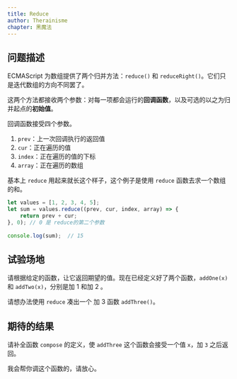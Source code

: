 ```yaml
---
title: Reduce
author: Therainisme
chapter: 黑魔法
---
```


## 问题描述

ECMAScript 为数组提供了两个归并方法：`reduce()` 和 `reduceRight()`。它们只是迭代数组的方向不同罢了。

这两个方法都接收两个参数：对每一项都会运行的**回调函数**，以及可选的以之为归并起点的**初始值**。

回调函数接受四个参数。

1. `prev`：上一次回调执行的返回值
2. `cur`：正在遍历的值
3. `index`：正在遍历的值的下标
4. `array`：正在遍历的数组

基本上 `reduce` 用起来就长这个样子，这个例子是使用 `reduce` 函数去求一个数组的和。

```js
let values = [1, 2, 3, 4, 5]; 
let sum = values.reduce((prev, cur, index, array) => {
    return prev + cur;
}, 0); // 0 是 reduce的第二个参数
 
console.log(sum);  // 15
```

## 试验场地

请根据给定的函数，让它返回期望的值。现在已经定义好了两个函数，`addOne(x)` 和 `addTwo(x)`，分别是加 1 和加 2 。

请想办法使用 `reduce` 凑出一个 加 3 函数 `addThree()`。

## 期待的结果

请补全函数 `compose` 的定义，使 `addThree` 这个函数会接受一个值 `x`，加 `3` 之后返回。

我会帮你调这个函数的，请放心。

<script test>
;(function (){
    let testFuncArray = [
        [2, 5],
        [5, 8],
        [10, 13]
    ];

    for (const [input, output] of testFuncArray) {
        if (addThree(input) !== output) return false;
    }
    return true;
})();
</script>

<script template>
function addOne(x) {
    return x + 1;
}
function addTwo(x) {
    return x + 2;
}

function compose(...callback){
    //todo
}

const addThree = compose(addOne, addTwo);
</script>

<script answer>
function addOne(x) {
    return x + 1;
}
function addTwo(x) {
    return x + 2;
}

function compose(...callbacks){
    return (x) => {
        return Array.of(...callbacks).reduce((pre, callback) => {
            return callback(pre);
        }, x);
    }
}

const addThree = compose(addOne, addTwo);
</script>